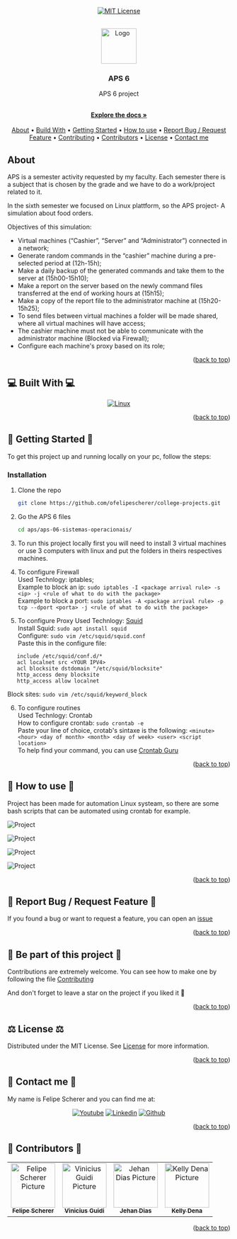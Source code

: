 <a name="readme-top"></a>

<div align="center">

[![MIT License][license-shield]][license-url]

  <br />
  <a href="https://github.com/ofelipescherer/college-projects">
    <img src="https://user-images.githubusercontent.com/62115215/218600027-5eda2e8c-b177-437b-86e4-2003c5ef6eef.png" alt="Logo" width="80" height="80">
  </a>

<h3 align="center">APS 6</h3>

<p align="center">

APS 6 project

<br />
<a href="https://github.com/ofelipescherer/college-projects"><strong>Explore the docs »</strong></a>
<br />
<br />
<a href="#about">About</a>
•
<a href="#stack">Build With</a>
•
<a href="#install">Getting Started</a>
•
<a href="#usage">How to use</a>
•
<a href="#issue">Report Bug / Request Feature</a>
•
<a href="#contributing">Contributing</a>
•
<a href="#contributors">Contributors</a>
•
<a href="#license">License</a>
•
<a href="#contact">Contact me</a>
</p>
</div>

<!-- **********************🐲About🐲********************** -->

<a name="about"></a>

## <Emoji project> About <Emoji project>

APS is a semester activity requested by my faculty. Each semester there is a subject that is chosen by the grade and we have to do a work/project related to it.

In the sixth semester we focused on Linux plattform, so the APS project- A simulation about food orders.

Objectives of this simulation:

- Virtual machines (“Cashier”, “Server” and “Administrator”) connected in a network;
- Generate random commands in the “cashier” machine during a pre-selected period at (12h-15h);
- Make a daily backup of the generated commands and take them to the server at (15h00-15h10);
- Make a report on the server based on the newly command files transferred at the end of working hours at (15h15);
- Make a copy of the report file to the administrator machine at (15h20-15h25);
- To send files between virtual machines a folder will be made shared, where all virtual machines will have access;
- The cashier machine must not be able to communicate with the administrator machine (Blocked via Firewall);
- Configure each machine's proxy based on its role;

<p align="right">(<a href="#readme-top">back to top</a>)</p>

<!-- **********************🐲Built With🐲********************** -->

<a name="stack"></a>

## 💻 Built With 💻

<div align="center">

[![Linux][linux]][linux-url]

</div>

<p align="right">(<a href="#readme-top">back to top</a>)</p>

<!-- **********************🐲Getting Started🐲********************** -->

<a name="install"></a>

## 🚂 Getting Started 🚂

To get this project up and running locally on your pc, follow the steps:

### Installation

1. Clone the repo
   ```sh
   git clone https://github.com/ofelipescherer/college-projects.git
   ```
2. Go the APS 6 files
   ```sh
   cd aps/aps-06-sistemas-operacionais/
   ```
3. To run this project locally first you will need to install 3 virtual machines or use 3 computers with linux and put the folders in theirs respectives machines.

4. To configure Firewall  
   Used Technlogy: iptables;  
   Example to block an ip: `sudo iptables -I <package arrival rule> -s <ip> -j <rule of what to do with the package>`  
   Example to block a port: `sudo iptables -A <package arrival rule> -p tcp --dport <porta> -j <rule of what to do with the package>`

5. To configure Proxy
   Used Technlogy: [Squid](http://www.squid-cache.org)  
   Install Squid: `sudo apt install squid`  
   Configure: `sudo vim /etc/squid/squid.conf`  
   Paste this in the configure file:

```
   include /etc/squid/conf.d/*
   acl localnet src <YOUR IPV4>
   acl blocksite dstdomain "/etc/squid/blocksite"
   http_access deny blocksite
   http_access allow localnet
```

Block sites: `sudo vim /etc/squid/keyword_block`

6. To configure routines  
   Used Technlogy: Crontab  
   How to configure crontab: `sudo crontab -e`  
   Paste your line of choice, crotab's sintaxe is the following: `<minute> <hour> <day of month> <month> <day of week> <user> <script location>`  
   To help find your command, you can use [Crontab Guru](https://crontab.guru/#*_16_1-_*_*)

<p align="right">(<a href="#readme-top">back to top</a>)</p>

<!-- **********************🐲How to use🐲********************** -->

<a name="usage"></a>

## 🙋 How to use 🙋

Project has been made for automation Linux systeam, so there are some bash scripts that can be automated using crontab for example.

![Project](https://user-images.githubusercontent.com/62115215/218895463-8f3e54ea-268f-4c6b-90a5-f118070eb61e.png)

![Project](https://user-images.githubusercontent.com/62115215/218895477-5997cd3a-5579-4df1-83ee-b09ad3ca738d.png)

![Project](https://user-images.githubusercontent.com/62115215/218895481-f9ad1b7a-163f-4286-9bbd-1cc0f1594993.png)

![Project](https://user-images.githubusercontent.com/62115215/218895483-0de5eff9-0f3a-4dce-809b-abc3351e112c.png)

<p align="right">(<a href="#readme-top">back to top</a>)</p>

<!-- **********************🐲Report Bug / Request Feature🐲********************** -->

<a name="issue"></a>

## 🐞 Report Bug / Request Feature 🐞

If you found a bug or want to request a feature, you can open an [issue](https://github.com/ofelipescherer/college-projects/issues)

<p align="right">(<a href="#readme-top">back to top</a>)</p>

<!-- **********************🐲Be part of this project🐲********************** -->

<a name="contributing"></a>

## 👋 Be part of this project 👋

Contributions are extremely welcome. You can see how to make one by following the file [Contributing](/CONTRIBUTING.md)

And don't forget to leave a star on the project if you liked it 🤩

<p align="right">(<a href="#readme-top">back to top</a>)</p>

<!-- **********************🐲License🐲********************** -->

<a name="license"></a>

## ⚖️ License ⚖️

Distributed under the MIT License. See [License](/LICENSE.md) for more information.

<p align="right">(<a href="#readme-top">back to top</a>)</p>

<!-- **********************🐲Contact Me🐲********************** -->

<a name="contact"></a>

## 💬 Contact me 💬

My name is Felipe Scherer and you can find me at:

<div align="center">

[![Youtube][youtube-shield]][youtube-url]
[![Linkedin][linkedin-shield]][linkedin-url]
[![Github][github-shield]][github-url]

</div>

<p align="right">(<a href="#readme-top">back to top</a>)</p>

<!-- **********************🐲Contributors🐲********************** -->

<a name="contributors"></a>

## 🤗 Contributors 🤗

<table>
  <tr>
    <td align="center">
      <a href="https://github.com/ofelipescherer">
        <img src="https://avatars.githubusercontent.com/u/62115215" width="100px;" alt="Felipe Scherer Picture"/><br>
        <sub>
          <b>Felipe Scherer</b>
        </sub>
      </a>
    </td>
    <td align="center">
      <a href="https://github.com/viniGuidi">
        <img src="https://avatars.githubusercontent.com/viniGuidi" width="100px;"  alt="Vinicius Guidi Picture"/><br>
        <sub>
          <b>Vinicius Guidi</b>
        </sub>
      </a>
    </td>
    <td align="center">
      <a href="https://github.com/Luxyz">
        <img src="https://avatars.githubusercontent.com/Luxyz" width="100px;"  alt="Jehan Dias Picture"/><br>
        <sub>
          <b>Jehan Dias</b>
        </sub>
      </a>
    </td>
    <td align="center">
      <a href="https://github.com/kellydena">
        <img src="https://avatars.githubusercontent.com/kellydena" width="100px;"  alt="Kelly Dena Picture"/><br>
        <sub>
          <b>Kelly Dena</b>
        </sub>
      </a>
    </td>
  </tr>
</table>

<p align="right">(<a href="#readme-top">back to top</a>)</p>

<!-- MARKDOWN LINKS & IMAGES -->

[contributors-shield]: https://img.shields.io/github/contributors/ofelipescherer/college-projects.svg?style=for-the-badge
[contributors-url]: https://github.com/ofelipescherer/college-projects/graphs/contributors
[forks-shield]: https://img.shields.io/github/forks/ofelipescherer/college-projects.svg?style=for-the-badge
[forks-url]: https://github.com/ofelipescherer/college-projects/network/members
[stars-shield]: https://img.shields.io/github/stars/ofelipescherer/college-projects.svg?style=for-the-badge
[stars-url]: https://github.com/ofelipescherer/college-projects/stargazers
[issues-shield]: https://img.shields.io/github/issues/ofelipescherer/college-projects.svg?style=for-the-badge
[issues-url]: https://github.com/ofelipescherer/college-projects/issues
[license-shield]: https://img.shields.io/github/license/ofelipescherer/college-projects.svg?style=for-the-badge
[license-url]: https://github.com/ofelipescherer/college-projects/blob/master/LICENSE.md
[linkedin-shield]: https://img.shields.io/badge/-LinkedIn-black.svg?style=for-the-badge&logo=linkedin&colorB=0E76A8
[linkedin-url]: https://www.linkedin.com/in/ofelipescherer
[youtube-shield]: https://img.shields.io/badge/YouTube-FF0000?style=for-the-badge&logo=youtube&logoColor=white
[youtube-url]: https://www.youtube.com/channel/UCySqmz_Rohnl53VLoNQsnKg
[github-shield]: https://img.shields.io/badge/Github-000000?style=for-the-badge&logo=github&logoColor=white
[github-url]: https://github.com/ofelipescherer
[linux]: https://img.shields.io/badge/Linux-FCC624?style=for-the-badge&logo=linux&logoColor=black
[linux-url]: https://ubuntu.com
